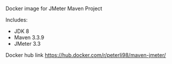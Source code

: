 
Docker image for JMeter Maven Project

Includes:

* JDK 8
* Maven 3.3.9
* JMeter 3.3


Docker hub link https://hub.docker.com/r/peterli98/maven-jmeter/
